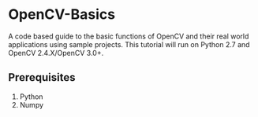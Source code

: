 # OpenCV-Basics
A code based guide to the basic functions of OpenCV and their real world applications using sample projects.
This tutorial will run on Python 2.7 and OpenCV 2.4.X/OpenCV 3.0+.
## Prerequisites
1. Python
2. Numpy
